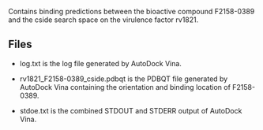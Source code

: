 Contains binding predictions between the bioactive compound F2158-0389 and the cside search space on the virulence factor rv1821.

## Files

- log.txt is the log file generated by AutoDock Vina.

- rv1821_F2158-0389_cside.pdbqt is the PDBQT file generated by AutoDock Vina containing the orientation and binding location of F2158-0389.

- stdoe.txt is the combined STDOUT and STDERR output of AutoDock Vina.

